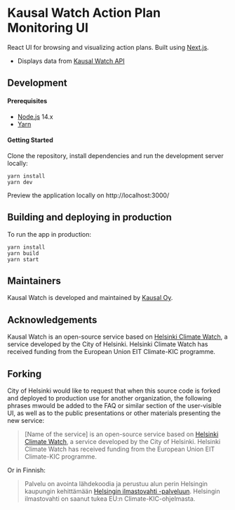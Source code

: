 # Kausal Watch Action Plan Monitoring UI

React UI for browsing and visualizing action plans. Built using [Next.js](https://nextjs.org).

* Displays data from [Kausal Watch API](https://github.com/kausaltech/kausal-watch)

## Development

#### Prerequisites

* [Node.js](https://nodejs.org/) 14.x
* [Yarn](https://yarnpkg.com/)
  
#### Getting Started

Clone the repository, install dependencies and run the development server locally:

    yarn install
    yarn dev

Preview the application locally on http://localhost:3000/

## Building and deploying in production

To run the app in production:

    yarn install
    yarn build
    yarn start

## Maintainers

Kausal Watch is developed and maintained by [Kausal Oy](https://kausal.tech/).

## Acknowledgements

Kausal Watch is an open-source service based on [Helsinki Climate Watch](https://github.com/City-of-Helsinki/cnh-ui), a service developed by the City of Helsinki. Helsinki Climate Watch has received funding from the European Union EIT Climate-KIC programme.

## Forking

City of Helsinki would like to request that when this source code is forked and deployed to production use for another organization, the following phrases mwould be added to the FAQ or similar section of the user-visible UI, as well as to the public presentations or other materials presenting the new service:

> [Name of the service] is an open-source service based on [Helsinki Climate Watch](https://github.com/City-of-Helsinki/cnh-ui), a service developed by the City of Helsinki. Helsinki Climate Watch has received funding from the European Union EIT Climate-KIC programme.

Or in Finnish:

> Palvelu on avointa lähdekoodia ja perustuu alun perin Helsingin kaupungin kehittämään [Helsingin ilmastovahti -palveluun](https://github.com/City-of-Helsinki/cnh-ui). Helsingin ilmastovahti on saanut tukea EU:n Climate-KIC-ohjelmasta.
